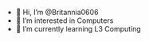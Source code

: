 - 👋 Hi, I’m @Britannia0606
- 👀 I’m interested in Computers
- 🌱 I’m currently learning L3 Computing

<!---
Britannia0606/Britannia0606 is a ✨ special ✨ repository because its `README.md` (this file) appears on your GitHub profile.
You can click the Preview link to take a look at your changes.
--->

